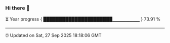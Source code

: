 ### Hi there 👋

⏳ Year progress { ██████████████████████▁▁▁▁▁▁▁▁ } 73.91 %

---

⏰ Updated on Sat, 27 Sep 2025 18:18:06 GMT
